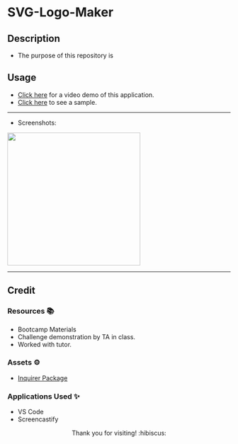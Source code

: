 # SVG-Logo-Maker

## Description

- The purpose of this repository is 

## Usage

- [Click here](*) for a video demo of this application.
- [Click here](*) to see a sample.

---------------------------

- Screenshots:

<img src="./demo-images/*.png" width="300" height="300">

---------------------------

## Credit

### Resources :books:
- Bootcamp Materials
- Challenge demonstration by TA in class.
- Worked with tutor.

### Assets :gear:
- [Inquirer Package](https://www.npmjs.com/package/inquirer/v/8.2.4)

### Applications Used :sparkles:
- VS Code
- Screencastify

<p align="center">Thank you for visiting! :hibiscus:</p>